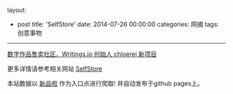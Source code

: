 layout: 
  - post 
title: 'SelfStore' 
date: 2014-07-26 00:00:00 
categories: 网摘 
tags: 创意事物 
---

<a href="http://xinpinla.com/product/286" title="查看产品详情">
								数字作品售卖社区，Writings.io 创始人 chloerei 新项目							</a>  

更多详情请参考相关网站 [SelfStore](https://selfstore.io/)  

本站数据以 [新品啦](http://xinpinla.com/) 作为入口点进行爬取! 并自动发布于github pages上。  
